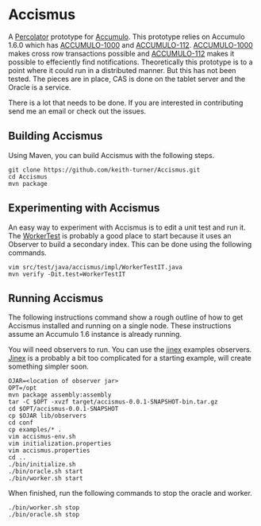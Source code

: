 Accismus
========

A [Percolator][2] prototype  for [Accumulo][1].  This prototype relies on 
Accumulo 1.6.0 which has [ACCUMULO-1000][3] and [ACCUMULO-112][5].
[ACCUMULO-1000][3] makes cross row transactions possible and  [ACCUMULO-112][5]
makes it possible to effeciently find notifications.  Theoretically this
prototype is to a point where it could run in a distributed manner.  But this
has not been tested.  The pieces are in place, CAS is done on the tablet server
and the Oracle is a service.  

There is a lot that needs to be done.  If you are interested in contributing
send me an email or check out the issues.


Building Accismus
-----------------

Using Maven, you can build Accismus with the following steps.

```
git clone https://github.com/keith-turner/Accismus.git
cd Accismus
mvn package
```

Experimenting with Accismus
---------------------------

An easy way to experiment with Accismus is to edit a unit test and run it.  The
[WorkerTest][6] is probably a good place to start because it uses an Observer to
build a secondary index.  This can be done using the following commands.  

```
vim src/test/java/accismus/impl/WorkerTestIT.java
mvn verify -Dit.test=WorkerTestIT
```

Running Accismus
----------------

The following instructions command show a rough outline of how to get Accismus
installed and running on a single node.  These instructions assume an Accumulo
1.6 instance is already running.

You will need observers to run.  You can use the [jinex][7] examples observers.
[Jinex][7] is a probably a bit too complicated for a starting example, will
create something simpler soon.

```
OJAR=<location of observer jar>
OPT=/opt
mvn package assembly:assembly
tar -C $OPT -xvzf target/accismus-0.0.1-SNAPSHOT-bin.tar.gz
cd $OPT/accismus-0.0.1-SNAPSHOT
cp $OJAR lib/observers
cd conf
cp examples/* .
vim accismus-env.sh
vim initialization.properties
vim accismus.properties
cd ..
./bin/initialize.sh
./bin/oracle.sh start
./bin/worker.sh start
```

When finished, run the following commands to stop the oracle and worker.

```
./bin/worker.sh stop
./bin/oracle.sh stop
```

[1]: http://accumulo.apache.org
[2]: http://research.google.com/pubs/pub36726.html
[3]: https://issues.apache.org/jira/browse/ACCUMULO-1000
[5]: https://issues.apache.org/jira/browse/ACCUMULO-112
[6]: src/test/java/accismus/impl/WorkerTestIT.java
[7]: https://github.com/keith-turner/jinex

